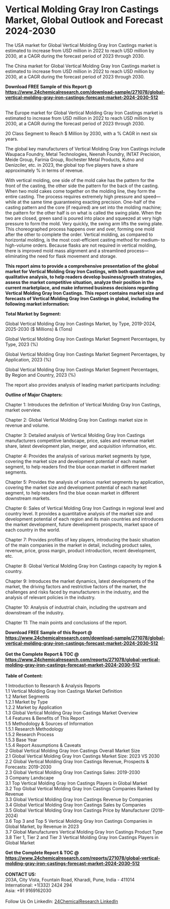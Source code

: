 <h1>Vertical Molding Gray Iron Castings Market, Global Outlook and Forecast 2024-2030</h1><p>The USA market for Global Vertical Molding Gray Iron Castings market is estimated to increase from USD million in 2022 to reach USD million by 2030, at a CAGR during the forecast period of 2023 through 2030.</p><p>
</p><p>The China market for Global Vertical Molding Gray Iron Castings market is estimated to increase from USD million in 2022 to reach USD million by 2030, at a CAGR during the forecast period of 2023 through 2030.</p><div><b>Download FREE Sample of this Report @ 
            <a href="https://www.24chemicalresearch.com/download-sample/271078/global-vertical-molding-gray-iron-castings-forecast-market-2024-2030-512">
            https://www.24chemicalresearch.com/download-sample/271078/global-vertical-molding-gray-iron-castings-forecast-market-2024-2030-512</a></b></div><br><p>
</p><p>The Europe market for Global Vertical Molding Gray Iron Castings market is estimated to increase from USD million in 2022 to reach USD million by 2030, at a CAGR during the forecast period of 2023 through 2030.</p><p>
20 Class Segment to Reach $ Million by 2030, with a % CAGR in next six years.</p><p>
The global key manufacturers of Vertical Molding Gray Iron Castings include Waupaca Foundry, Metal Technologies, Neenah Foundry, INTAT Precision, Meide Group, Farinia Group, Rochester Metal Products, Kutno and Denizciler, etc. in 2023, the global top five players have a share approximately % in terms of revenue.</p><p>
With vertical molding, one side of the mold cake has the pattern for the front of the casting, the other side the pattern for the back of the casting. When two mold cakes come together on the molding line, they form the entire casting. The process requires extremely high pressure and speed—while at the same time guaranteeing exacting precision. One-half of the casting pattern and the core (if required) are set into the molding machine; the pattern for the other half is on what is called the swing plate. When the two are closed, green sand is poured into place and squeezed at very high pressure to form the mold. Very quickly, the swing arm lifts the swing plate. This choreographed process happens over and over, forming one mold after the other to complete the order. Vertical molding, as compared to horizontal molding, is the most cost-efficient casting method for medium- to high-volume orders. Because flasks are not required in vertical molding, there is improved mold mass alignment and a streamlined process—eliminating the need for flask movement and storage.</p><p>
<strong>This report aims to provide a comprehensive presentation of the global market for Vertical Molding Gray Iron Castings, with both quantitative and qualitative analysis, to help readers develop business/growth strategies, assess the market competitive situation, analyze their position in the current marketplace, and make informed business decisions regarding Vertical Molding Gray Iron Castings. This report contains market size and forecasts of Vertical Molding Gray Iron Castings in global, including the following market information:</strong></p><p>
</p><p>
<strong>Total Market by Segment:</strong></p><p>
Global Vertical Molding Gray Iron Castings Market, by Type, 2019-2024, 2025-2030 ($ Millions) &amp; (Tons)</p><p>
Global Vertical Molding Gray Iron Castings Market Segment Percentages, by Type, 2023 (%)</p><p>
</p><p>
Global Vertical Molding Gray Iron Castings Market Segment Percentages, by Application, 2023 (%)</p><p>
</p><p>
Global Vertical Molding Gray Iron Castings Market Segment Percentages, By Region and Country, 2023 (%)</p><p>
</p><p>
The report also provides analysis of leading market participants including:</p><p>
</p><p>
</p><p>
</p><p><strong>Outline of Major Chapters:</strong></p><p>
</p><p>Chapter 1: Introduces the definition of Vertical Molding Gray Iron Castings, market overview.</p><p>
Chapter 2: Global Vertical Molding Gray Iron Castings market size in revenue and volume.</p><p>
Chapter 3: Detailed analysis of Vertical Molding Gray Iron Castings manufacturers competitive landscape, price, sales and revenue market share, latest development plan, merger, and acquisition information, etc.</p><p>
Chapter 4: Provides the analysis of various market segments by type, covering the market size and development potential of each market segment, to help readers find the blue ocean market in different market segments.</p><p>
Chapter 5: Provides the analysis of various market segments by application, covering the market size and development potential of each market segment, to help readers find the blue ocean market in different downstream markets.</p><p>
Chapter 6: Sales of Vertical Molding Gray Iron Castings in regional level and country level. It provides a quantitative analysis of the market size and development potential of each region and its main countries and introduces the market development, future development prospects, market space of each country in the world.</p><p>
Chapter 7: Provides profiles of key players, introducing the basic situation of the main companies in the market in detail, including product sales, revenue, price, gross margin, product introduction, recent development, etc.</p><p>
Chapter 8: Global Vertical Molding Gray Iron Castings capacity by region &amp; country.</p><p>
Chapter 9: Introduces the market dynamics, latest developments of the market, the driving factors and restrictive factors of the market, the challenges and risks faced by manufacturers in the industry, and the analysis of relevant policies in the industry.</p><p>
Chapter 10: Analysis of industrial chain, including the upstream and downstream of the industry.</p><p>
Chapter 11: The main points and conclusions of the report.</p><div><b>Download FREE Sample of this Report @ 
            <a href="https://www.24chemicalresearch.com/download-sample/271078/global-vertical-molding-gray-iron-castings-forecast-market-2024-2030-512">
            https://www.24chemicalresearch.com/download-sample/271078/global-vertical-molding-gray-iron-castings-forecast-market-2024-2030-512</a></b></div><br><div><b>Get the Complete Report & TOC @ 
            <a href="https://www.24chemicalresearch.com/reports/271078/global-vertical-molding-gray-iron-castings-forecast-market-2024-2030-512">
            https://www.24chemicalresearch.com/reports/271078/global-vertical-molding-gray-iron-castings-forecast-market-2024-2030-512</a></b></div><br>
            <b>Table of Content:</b><p>1 Introduction to Research & Analysis Reports<br />
    1.1 Vertical Molding Gray Iron Castings Market Definition<br />
    1.2 Market Segments<br />
        1.2.1 Market by Type<br />
        1.2.2 Market by Application<br />
    1.3 Global Vertical Molding Gray Iron Castings Market Overview<br />
    1.4 Features & Benefits of This Report<br />
    1.5 Methodology & Sources of Information<br />
        1.5.1 Research Methodology<br />
        1.5.2 Research Process<br />
        1.5.3 Base Year<br />
        1.5.4 Report Assumptions & Caveats<br />
2 Global Vertical Molding Gray Iron Castings Overall Market Size<br />
    2.1 Global Vertical Molding Gray Iron Castings Market Size: 2023 VS 2030<br />
    2.2 Global Vertical Molding Gray Iron Castings Revenue, Prospects & Forecasts: 2019-2030<br />
    2.3 Global Vertical Molding Gray Iron Castings Sales: 2019-2030<br />
3 Company Landscape<br />
    3.1 Top Vertical Molding Gray Iron Castings Players in Global Market<br />
    3.2 Top Global Vertical Molding Gray Iron Castings Companies Ranked by Revenue<br />
    3.3 Global Vertical Molding Gray Iron Castings Revenue by Companies<br />
    3.4 Global Vertical Molding Gray Iron Castings Sales by Companies<br />
    3.5 Global Vertical Molding Gray Iron Castings Price by Manufacturer (2019-2024)<br />
    3.6 Top 3 and Top 5 Vertical Molding Gray Iron Castings Companies in Global Market, by Revenue in 2023<br />
    3.7 Global Manufacturers Vertical Molding Gray Iron Castings Product Type<br />
    3.8 Tier 1, Tier 2 and Tier 3 Vertical Molding Gray Iron Castings Players in Global Market<br />
    </p><div><b>Get the Complete Report & TOC @ 
            <a href="https://www.24chemicalresearch.com/reports/271078/global-vertical-molding-gray-iron-castings-forecast-market-2024-2030-512">
            https://www.24chemicalresearch.com/reports/271078/global-vertical-molding-gray-iron-castings-forecast-market-2024-2030-512</a></b></div><br><b>CONTACT US:</b><br>
            203A, City Vista, Fountain Road, Kharadi, Pune, India - 411014<br>
            International: +1(332) 2424 294<br>
            Asia: +91 9169162030 <br><br>
            Follow Us On LinkedIn: <a href="https://www.linkedin.com/company/24chemicalresearch/">24ChemicalResearch LinkedIn</a>